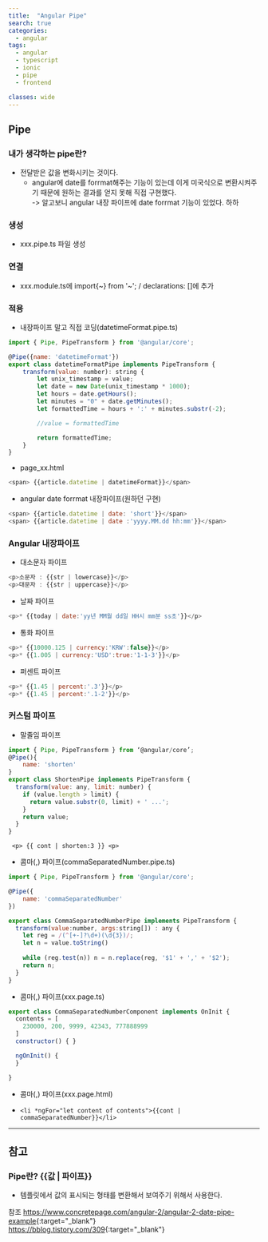 ```yaml
---
title:  "Angular Pipe"
search: true
categories:
  - angular
tags:
  - angular
  - typescript
  - ionic
  - pipe
  - frontend

classes: wide
---
```


## Pipe

### 내가 생각하는 pipe란?
  - 전달받은 값을 변화시키는 것이다.
    - angular에  date를 forrmat해주는 기능이 있는데 이게 미국식으로 변환시켜주기 때문에 원하는 결과를 얻지 못해 직접 구현했다.<br>
     -> 알고보니 angular 내장 파이프에 date forrmat 기능이 있었다. 하하

### 생성
  - xxx.pipe.ts 파일 생성

### 연결
  - xxx.module.ts에 import{~} from '~'; / declarations: []에 추가

### 적용

 - 내장파이프 말고 직접 코딩(datetimeFormat.pipe.ts)

```javascript
import { Pipe, PipeTransform } from '@angular/core';

@Pipe({name: 'datetimeFormat'})
export class datetimeFormatPipe implements PipeTransform {
    transform(value: number): string {
        let unix_timestamp = value;
        let date = new Date(unix_timestamp * 1000);
        let hours = date.getHours();
        let minutes = "0" + date.getMinutes();
        let formattedTime = hours + ':' + minutes.substr(-2);

        //value = formattedTime

        return formattedTime;
    }
}
```


 - page_xx.html 


```javascript
<span> {{article.datetime | datetimeFormat}}</span>
```


  - angular date forrmat 내장파이프(원하던 구현)


```javascript
<span> {{article.datetime | date: 'short'}}</span>
<span> {{article.datetime | date :'yyyy.MM.dd hh:mm'}}</span>
```


### Angular 내장파이프
  - 대소문자 파이프


```javascript
<p>소문자 : {{str | lowercase}}</p>
<p>대문자 : {{str | uppercase}}</p>
```


  - 날짜 파이프


```javascript
<p>* {{today | date:'yy년 MM월 dd일 HH시 mm분 ss초'}}</p>
```


  - 통화 파이프


```javascript
<p>* {{10000.125 | currency:'KRW':false}}</p>
<p>* {{1.005 | currency:'USD':true:'1-1-3'}}</p>
```


  - 퍼센트 파이프


```javascript
<p>* {{1.45 | percent:'.3'}}</p>
<p>* {{1.45 | percent:'.1-2'}}</p>
```


### 커스텀 파이프
  - 말줄임 파이프


```javascript
import { Pipe, PipeTransform } from ‘@angular/core’;
@Pipe(){
    name: 'shorten'
}
export class ShortenPipe implements PipeTransform {
  transform(value: any, limit: number) {    
    if (value.length > limit) {      
      return value.substr(0, limit) + ' ...';    
    }    
    return value;  
  }
}
```


```
 <p> {{ cont | shorten:3 }} <p>
```


  - 콤마(,) 파이프(commaSeparatedNumber.pipe.ts)


```javascript
import { Pipe, PipeTransform } from '@angular/core';

@Pipe({
    name: 'commaSeparatedNumber'
})

export class CommaSeparatedNumberPipe implements PipeTransform {
  transform(value:number, args:string[]) : any {
    let reg = /(^[+-]?\d+)(\d{3})/;
    let n = value.toString()
 
    while (reg.test(n)) n = n.replace(reg, '$1' + ',' + '$2');
    return n;
  }
}
```


  - 콤마(,) 파이프(xxx.page.ts)


```javascript
export class CommaSeparatedNumberComponent implements OnInit {
  contents = [
    230000, 200, 9999, 42343, 777888999
  ]
  constructor() { }

  ngOnInit() {
  }

}
```


  - 콤마(,) 파이프(xxx.page.html)

  - `<li *ngFor="let content of contents">{{cont | commaSeparatedNumber}}</li>`


---
## 참고

### Pipe란? {{값 | 파이프}}
  - 템플릿에서 값의 표시되는 형태를 변환해서 보여주기 위해서 사용한다.

  참조
  <https://www.concretepage.com/angular-2/angular-2-date-pipe-example>{:target="_blank"}<br>
  <https://bblog.tistory.com/309>{:target="_blank"}


